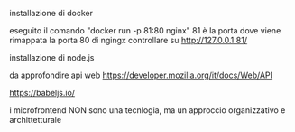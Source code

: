 
installazione di docker

eseguito il comando "docker run -p 81:80 nginx" 81 è la porta dove viene rimappata la porta 80 di ngingx
controllare su http://127.0.0.1:81/

installazione di node.js

da approfondire api web https://developer.mozilla.org/it/docs/Web/API

https://babeljs.io/

i microfrontend NON sono una tecnlogia, ma un approccio organizzativo e archittetturale 
